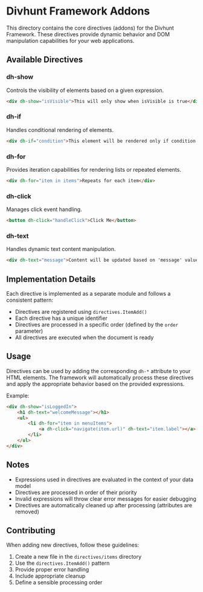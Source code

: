# Divhunt Framework Addons

This directory contains the core directives (addons) for the Divhunt Framework. These directives provide dynamic behavior and DOM manipulation capabilities for your web applications.

## Available Directives

### dh-show
Controls the visibility of elements based on a given expression.
```html
<div dh-show="isVisible">This will only show when isVisible is true</div>
```

### dh-if
Handles conditional rendering of elements.
```html
<div dh-if="condition">This element will be rendered only if condition is true</div>
```

### dh-for
Provides iteration capabilities for rendering lists or repeated elements.
```html
<div dh-for="item in items">Repeats for each item</div>
```

### dh-click
Manages click event handling.
```html
<button dh-click="handleClick">Click Me</button>
```

### dh-text
Handles dynamic text content manipulation.
```html
<div dh-text="message">Content will be updated based on 'message' value</div>
```

## Implementation Details

Each directive is implemented as a separate module and follows a consistent pattern:

- Directives are registered using `directives.ItemAdd()`
- Each directive has a unique identifier
- Directives are processed in a specific order (defined by the `order` parameter)
- All directives are executed when the document is ready

## Usage

Directives can be used by adding the corresponding `dh-*` attribute to your HTML elements. The framework will automatically process these directives and apply the appropriate behavior based on the provided expressions.

Example:
```html
<div dh-show="isLoggedIn">
    <h1 dh-text="welcomeMessage"></h1>
    <ul>
        <li dh-for="item in menuItems">
            <a dh-click="navigate(item.url)" dh-text="item.label"></a>
        </li>
    </ul>
</div>
```

## Notes

- Expressions used in directives are evaluated in the context of your data model
- Directives are processed in order of their priority
- Invalid expressions will throw clear error messages for easier debugging
- Directives are automatically cleaned up after processing (attributes are removed)

## Contributing

When adding new directives, follow these guidelines:
1. Create a new file in the `directives/items` directory
2. Use the `directives.ItemAdd()` pattern
3. Provide proper error handling
4. Include appropriate cleanup
5. Define a sensible processing order
